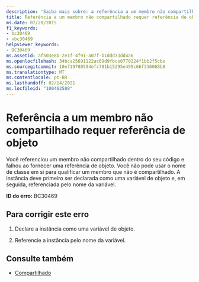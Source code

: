 ```yaml
---
description: 'Saiba mais sobre: a referência a um membro não compartilhado requer uma referência de objeto'
title: Referência a um membro não compartilhado requer referência de objeto
ms.date: 07/20/2015
f1_keywords:
- bc30469
- vbc30469
helpviewer_keywords:
- BC30469
ms.assetid: af503e8b-2e1f-4f91-a07f-b1ddd73dd4a6
ms.openlocfilehash: 34bca25691122ac69d9fbce0770224f1bb2f5cbe
ms.sourcegitcommit: 10e719780594efc781b15295e499c66f316068b8
ms.translationtype: MT
ms.contentlocale: pt-BR
ms.lasthandoff: 02/14/2021
ms.locfileid: "100462588"
---
```

# <a name="reference-to-a-non-shared-member-requires-an-object-reference"></a>Referência a um membro não compartilhado requer referência de objeto

Você referenciou um membro não compartilhado dentro do seu código e falhou ao fornecer uma referência de objeto. Você não pode usar o nome de classe em si para qualificar um membro que não é compartilhado. A instância deve primeiro ser declarada como uma variável de objeto e, em seguida, referenciada pelo nome da variável.  
  
 **ID do erro:** BC30469  
  
## <a name="to-correct-this-error"></a>Para corrigir este erro  
  
1. Declare a instância como uma variável de objeto.  
  
2. Referencie a instância pelo nome da variável.  
  
## <a name="see-also"></a>Consulte também

- [Compartilhado](../language-reference/modifiers/shared.md)
